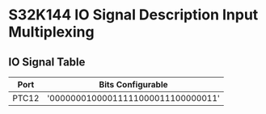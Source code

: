 # S32K144 IO Signal Description Input Multiplexing

## IO Signal Table

|Port|Bits Configurable|
|-|-|
|PTC12|'00000001000011111000011100000011'|
